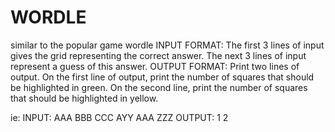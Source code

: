 # WORDLE
similar to the popular game wordle
INPUT FORMAT:
The first 3 lines of input gives the grid representing the correct answer. The next 3 lines of input represent a guess of this answer.
OUTPUT FORMAT:
Print two lines of output. On the first line of output, print the number of squares that should be highlighted in green. On the second line, print the number of squares that should be highlighted in yellow.

ie: 
INPUT:
AAA
BBB
CCC
AYY
AAA
ZZZ
OUTPUT:
1
2
